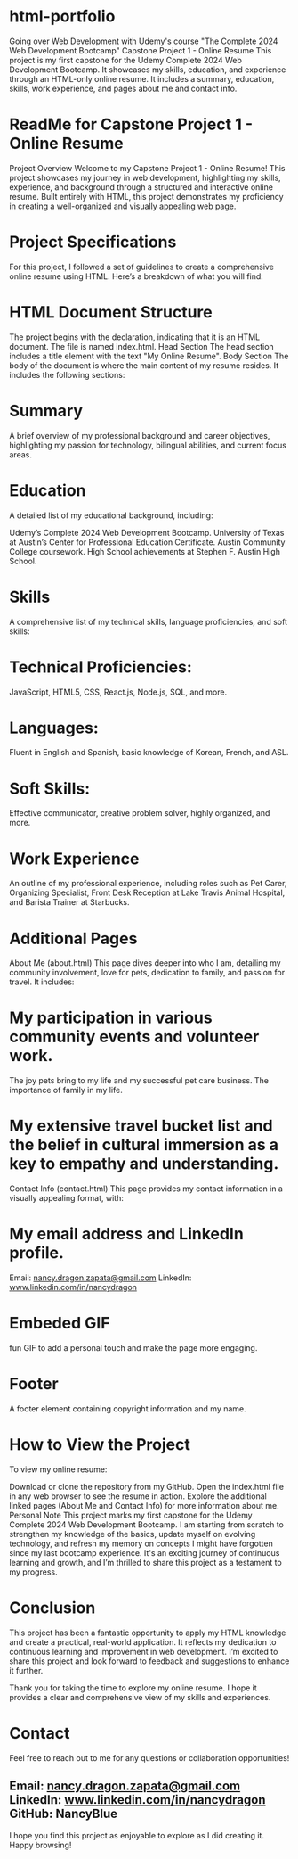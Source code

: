 # html-portfolio
Going over Web Development with Udemy's course "The Complete 2024 Web Development Bootcamp"
Capstone Project 1 - Online Resume
This project is my first capstone for the Udemy Complete 2024 Web Development Bootcamp. It showcases my skills, education, and experience through an HTML-only online resume. It includes a summary, education, skills, work experience, and pages about me and contact info.

# ReadMe for Capstone Project 1 - Online Resume
Project Overview
Welcome to my Capstone Project 1 - Online Resume! This project showcases my journey in web development, highlighting my skills, experience, and background through a structured and interactive online resume. Built entirely with HTML, this project demonstrates my proficiency in creating a well-organized and visually appealing web page.

# Project Specifications
For this project, I followed a set of guidelines to create a comprehensive online resume using HTML. Here’s a breakdown of what you will find:

# HTML Document Structure
The project begins with the <!DOCTYPE html> declaration, indicating that it is an HTML document.
The file is named index.html.
Head Section
The head section includes a title element with the text "My Online Resume".
Body Section
The body of the document is where the main content of my resume resides. It includes the following sections:

# Summary
A brief overview of my professional background and career objectives, highlighting my passion for technology, bilingual abilities, and current focus areas.

# Education
A detailed list of my educational background, including:

Udemy’s Complete 2024 Web Development Bootcamp.
University of Texas at Austin’s Center for Professional Education Certificate.
Austin Community College coursework.
High School achievements at Stephen F. Austin High School.
# Skills
A comprehensive list of my technical skills, language proficiencies, and soft skills:

# Technical Proficiencies:
JavaScript, HTML5, CSS, React.js, Node.js, SQL, and more.
# Languages:
 Fluent in English and Spanish, basic knowledge of Korean, French, and ASL.
# Soft Skills: 
Effective communicator, creative problem solver, highly organized, and more.
# Work Experience
An outline of my professional experience, including roles such as Pet Carer, Organizing Specialist, Front Desk Reception at Lake Travis Animal Hospital, and Barista Trainer at Starbucks.

# Additional Pages
About Me (about.html)
This page dives deeper into who I am, detailing my community involvement, love for pets, dedication to family, and passion for travel. It includes:

# My participation in various community events and volunteer work.
The joy pets bring to my life and my successful pet care business.
The importance of family in my life.
# My extensive travel bucket list and the belief in cultural immersion as a key to empathy and understanding.
Contact Info (contact.html)
This page provides my contact information in a visually appealing format, with:

# My email address and LinkedIn profile.
Email: nancy.dragon.zapata@gmail.com
LinkedIn: www.linkedin.com/in/nancydragon

# Embeded GIF
fun GIF to add a personal touch and make the page more engaging.
# Footer
A footer element containing copyright information and my name.

# How to View the Project
To view my online resume:

Download or clone the repository from my GitHub.
Open the index.html file in any web browser to see the resume in action.
Explore the additional linked pages (About Me and Contact Info) for more information about me.
Personal Note
This project marks my first capstone for the Udemy Complete 2024 Web Development Bootcamp. I am starting from scratch to strengthen my knowledge of the basics, update myself on evolving technology, and refresh my memory on concepts I might have forgotten since my last bootcamp experience. It's an exciting journey of continuous learning and growth, and I’m thrilled to share this project as a testament to my progress.

# Conclusion
This project has been a fantastic opportunity to apply my HTML knowledge and create a practical, real-world application. It reflects my dedication to continuous learning and improvement in web development. I’m excited to share this project and look forward to feedback and suggestions to enhance it further.

Thank you for taking the time to explore my online resume. I hope it provides a clear and comprehensive view of my skills and experiences.

# Contact
Feel free to reach out to me for any questions or collaboration opportunities!

Email: nancy.dragon.zapata@gmail.com
LinkedIn: www.linkedin.com/in/nancydragon
GitHub: NancyBlue
------------------------------------------------------------------------------------------------------------------------------------------------------
I hope you find this project as enjoyable to explore as I did creating it. Happy browsing!
